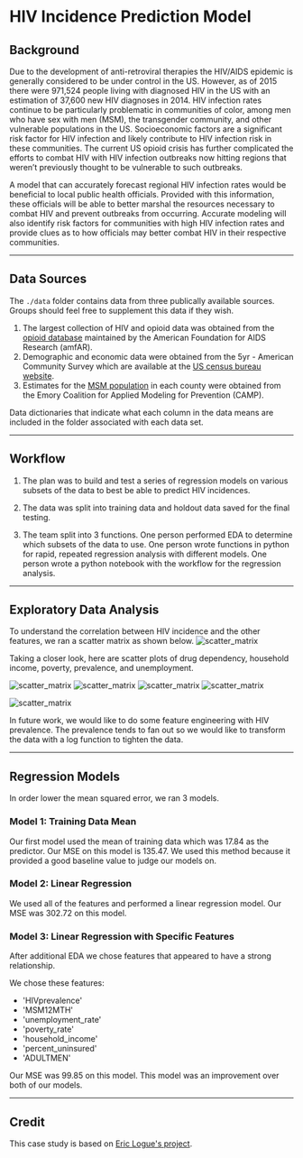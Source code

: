 # HIV Incidence Prediction Model

## Background
Due to the development of anti-retroviral therapies the HIV/AIDS epidemic is 
generally considered to be under control in the US.  However, as of 2015 there 
were 971,524 people living with diagnosed HIV in the US with an estimation of 
37,600 new HIV diagnoses in 2014.  HIV infection rates continue to be particularly
problematic in communities of color, among men who have sex with men (MSM), the
transgender community, and other vulnerable populations in the US. Socioeconomic 
factors are a significant risk factor for HIV infection and likely contribute 
to HIV infection risk in these communities.  The current US opioid crisis has 
further complicated the efforts to combat HIV with HIV infection outbreaks now 
hitting regions that weren’t previously thought to be vulnerable to such outbreaks.  

A model that can accurately forecast regional HIV infection rates would be 
beneficial to local public health officials.  Provided with this information, 
these officials will be able to better marshal the resources necessary to combat
HIV and prevent outbreaks from occurring.  Accurate modeling will also identify 
risk factors for communities with high HIV infection rates and provide clues 
as to how officials may better combat HIV in their respective communities. 

---

## Data Sources

The `./data` folder contains data from three publically available sources.  Groups should feel
free to supplement this data if they wish.
1. The largest collection of HIV and opioid data was obtained from the [opioid database](http://opioid.amfar.org/) maintained by the American Foundation for AIDS Research (amfAR).  
2. Demographic and economic data were obtained from the 5yr - American Community Survey which are available at the [US census bureau website](https://factfinder.census.gov/faces/nav/jsf/pages/searchresults.xhtml?refresh=t).
3. Estimates for the [MSM population](http://emorycamp.org/item.php?i=48) in each county were obtained from the Emory Coalition for Applied Modeling for Prevention (CAMP).

Data dictionaries that indicate what each column in the data means are included in the folder associated with each data set.

---

## Workflow

1. The plan was to build and test a series of regression models on various subsets of the data to best be able to predict HIV incidences.

2. The data was split into training data and holdout data saved for the final testing.

3. The team split into 3 functions. One person performed EDA to determine which subsets of the data to use. One person wrote functions in python for rapid, repeated regression analysis with different models. One person wrote a python notebook with the workflow for the regression analysis.


---

## Exploratory Data Analysis

To understand the correlation between HIV incidence and the other features, we ran a scatter matrix as shown below.
![scatter_matrix](images/scatter_matrix.png)

Taking a closer look, here are scatter plots of drug dependency, household income, poverty, prevalence, and unemployment.

![scatter_matrix](images/scatter-drug-dependency.png)
![scatter_matrix](images/scatter-household-income.png)
![scatter_matrix](images/scatter-poverty.png)
![scatter_matrix](images/scatter-prevalence.png)

![scatter_matrix](images/scatter-unemployment.png)

In future work, we would like to do some feature engineering with HIV prevalence.  The prevalence tends to fan out so we would like to transform the data with a log function to tighten the data.



---

## Regression Models

In order lower the mean squared error, we ran 3 models.

### Model 1: Training Data Mean 

Our first model used the mean of training data which was 17.84 as the predictor.  Our MSE on this model is 135.47.  We used this method because it provided a good baseline value to judge our models on. 

### Model 2: Linear Regression

We used all of the features and performed a linear regression model.  Our MSE was 302.72 on this model. 

### Model 3: Linear Regression with Specific Features 

After additional EDA we chose features that appeared to have a strong relationship. 

We chose these features: 
- 'HIVprevalence'
- 'MSM12MTH'
- 'unemployment_rate'
- 'poverty_rate'
- 'household_income'
- 'percent_uninsured'
- 'ADULTMEN'

Our MSE was 99.85 on this model.  This model was an improvement over both of our models.

---

## Credit
This case study is based on [Eric Logue's project](https://github.com/elogue01/Forecasting-HIV-Infections).